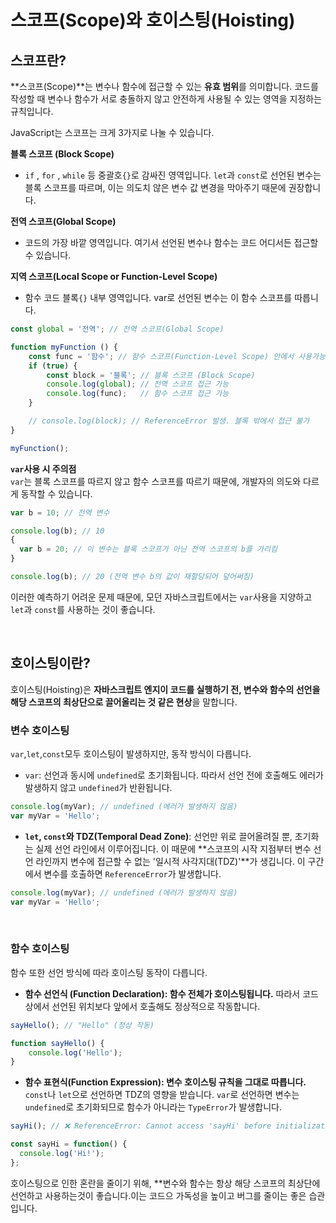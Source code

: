 # 스코프(Scope)와 호이스팅(Hoisting)

## 스코프란?

**스코프(Scope)**는 변수나 함수에 접근할 수 있는 **유효 범위**를 의미합니다. 코드를 작성할 때 변수나 함수가 서로 충돌하지 않고 안전하게 사용될 수 있는 영역을 지정하는 규칙입니다.

JavaScript는 스코프는 크게 3가지로 나눌 수 있습니다.

**블록 스코프 (Block Scope)**

- `if` , `for` , `while` 등 중괄호`{}`로 감싸진 영역입니다. `let`과 `const`로 선언된 변수는 블록 스코프를 따르며, 이는 의도치 않은 변수 값 변경을 막아주기 때문에 권장합니다.

**전역 스코프(Global Scope)**

- 코드의 가장 바깥 영역입니다. 여기서 선언된 변수나 함수는 코드 어디서든 접근할 수 있습니다.

**지역 스코프(Local Scope or Function-Level Scope)**

- 함수 코드 블록`{}` 내부 영역입니다. var로 선언된 변수는 이 함수 스코프를 따릅니다.

```JavaScript
const global = '전역'; // 전역 스코프(Global Scope)

function myFunction () {
    const func = '함수'; // 함수 스코프(Function-Level Scope) 안에서 사용가능
    if (true) {
        const block = '블록'; // 블록 스코프 (Block Scope)
        console.log(global); // 전역 스코프 접근 가능
        console.log(func);   // 함수 스코프 접근 가능
    }

    // console.log(block); // ReferenceError 발생. 블록 밖에서 접근 불가
}

myFunction();
```

**`var`사용 시 주의점**  
`var`는 블록 스코프를 따르지 않고 함수 스코프를 따르기 때문에, 개발자의 의도와 다르게 동작할 수 있습니다.

```JavaScript
var b = 10; // 전역 변수

console.log(b); // 10
{
  var b = 20; // 이 변수는 블록 스코프가 아닌 전역 스코프의 b를 가리킴
}

console.log(b); // 20 (전역 변수 b의 값이 재할당되어 덮어써짐)
```

이러한 예측하기 어려운 문제 때문에, 모던 자바스크립트에서는 `var`사용을 지양하고 `let`과 `const`를 사용하는 것이 좋습니다.

<br />

## 호이스팅이란?

호이스팅(Hoisting)은 **자바스크립트 엔지이 코드를 실행하기 전, 변수와 함수의 선언을 해당 스코프의 최상단으로 끌어올리는 것 같은 현상**을 말합니다.

### 변수 호이스팅

`var`,`let`,`const`모두 호이스팅이 발생하지만, 동작 방식이 다릅니다.

- `var`: 선언과 동시에 `undefined`로 초기화됩니다. 따라서 선언 전에 호출해도 에러가 발생하지 않고 `undefined`가 반환됩니다.

```JavaScript
console.log(myVar); // undefined (에러가 발생하지 않음)
var myVar = 'Hello';
```

- **`let`, `const`와 TDZ(Temporal Dead Zone)**: 선언만 위로 끌어올려질 뿐, 초기화는 실제 선언 라인에서 이루어집니다. 이 때문에 **스코프의 시작 지점부터 변수 선언 라인까지 변수에 접근할 수 없는 '일시적 사각지대(TDZ)'**가 생깁니다. 이 구간에서 변수를 호출하면 `ReferenceError`가 발생합니다.

```JavaScript
console.log(myVar); // undefined (에러가 발생하지 않음)
var myVar = 'Hello';
```

<br>

### 함수 호이스팅

함수 또한 선언 방식에 따라 호이스팅 동작이 다릅니다.

- **함수 선언식 (Function Declaration): 함수 전체가 호이스팅됩니다.** 따라서 코드 상에서 선언된 위치보다 앞에서 호출해도 정상적으로 작동합니다.

```JavaScript
sayHello(); // "Hello" (정상 작동)

function sayHello() {
    console.log('Hello');
}
```

- **함수 표현식(Function Expression): 변수 호이스팅 규칙을 그대로 따릅니다.** `const`나 `let`으로 선언하면 TDZ의 영향을 받습니다. `var`로 선언하면 변수는 `undefined`로 초기화되므로 함수가 아니라는 `TypeError`가 발생합니다.

```JavaScript
sayHi(); // ❌ ReferenceError: Cannot access 'sayHi' before initialization (TDZ)

const sayHi = function() {
  console.log('Hi!');
};
```

호이스팅으로 인한 혼란을 줄이기 위해, \*\*변수와 함수는 항상 해당 스코프의 최상단에 선언하고 사용하는것이 좋습니다.이는 코드으 가독성을 높이고 버그를 줄이는 좋은 습관입니다.
